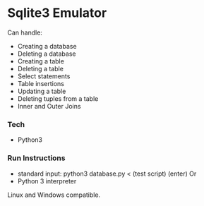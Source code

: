 # Sqlite3 Emulator

Can handle:
  - Creating a database
  - Deleting a database
  - Creating a table
  - Deleting a table
  - Select statements
  - Table insertions
  - Updating a table
  - Deleting tuples from a table
  - Inner and Outer Joins

### Tech
  - Python3

### Run Instructions
  - standard input: python3 database.py < (test script) (enter)
    Or
  - Python 3 interpreter
  
Linux and Windows compatible.
